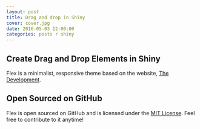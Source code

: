 ```yaml
---
layout: post
title: Drag and drop in Shiny
cover: cover.jpg
date: 2016-05-03 12:00:00
categories: posts r shiny
---
```


## Create Drag and Drop Elements in Shiny

Flex is a minimalist, responsive theme based on the website, [The Development](http://thedevelopment.co).

## Open Sourced on GitHub

Flex is open sourced on GitHub and is licensed under the [MIT License](http://opensource.org/licenses/MIT). Feel free to contribute to it anytime!
